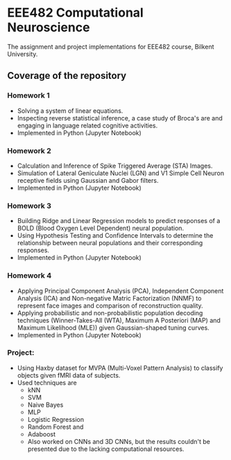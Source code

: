 # EEE482 Computational Neuroscience
The assignment and project implementations for EEE482 course, Bilkent University.

## Coverage of the repository

### Homework 1
- Solving a system of linear equations.
- Inspecting reverse statistical inference, a case study of Broca's are and engaging in language related cognitive activities.
- Implemented in Python (Jupyter Notebook)

### Homework 2
- Calculation and Inference of Spike Triggered Average (STA) Images.
- Simulation of Lateral Geniculate Nuclei (LGN) and V1 Simple Cell Neuron receptive fields using Gaussian and Gabor filters.  
- Implemented in Python (Jupyter Notebook)

### Homework 3
- Building Ridge and Linear Regression models to predict responses of a BOLD (Blood Oxygen Level Dependent) neural population. 
- Using Hypothesis Testing and Confidence Intervals to determine the relationship between neural populations and their corresponding responses.
- Implemented in Python (Jupyter Notebook) 

### Homework 4
- Applying Principal Component Analysis (PCA), Independent Component Analysis (ICA) and Non-negative Matric Factorization (NNMF) to represent face images and comparison of reconstruction quality.
- Applying probabilistic and non-probabilistic population decoding techniques (Winner-Takes-All (WTA), Maximum A Posteriori (MAP) and Maximum Likelihood (MLE)) given Gaussian-shaped tuning curves.
- Implemented in Python (Jupyter Notebook) 

###  Project:
- Using Haxby dataset for MVPA (Multi-Voxel Pattern Analysis) to classify objects given fMRI data of subjects. 
- Used techniques are
	- kNN
	- SVM
	- Naive Bayes
	- MLP 
	- Logistic Regression
	- Random Forest and
	- Adaboost
	- Also worked on CNNs and 3D CNNs, but the results couldn't be presented due to the lacking computational resources. 
